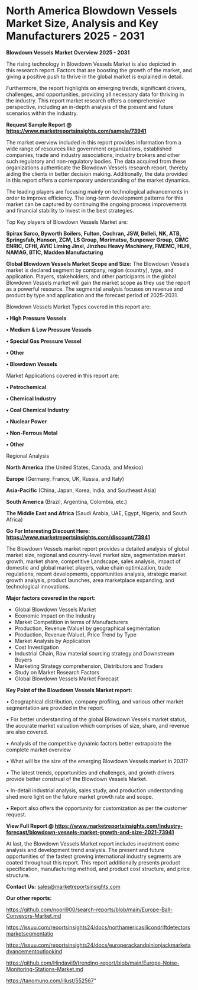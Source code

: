 # North America Blowdown Vessels Market Size, Analysis and Key Manufacturers 2025 - 2031

<Strong> Blowdown Vessels Market Overview 2025 - 2031</strong>

The rising technology in Blowdown Vessels Market is also depicted in this research report. Factors that are boosting the growth of the market, and giving a positive push to thrive in the global market is explained in detail.

Furthermore, the report highlights on emerging trends, significant drivers, challenges, and opportunities, providing all necessary data for thriving in the industry. This report market research offers a comprehensive perspective, including an in-depth analysis of the present and future scenarios within the industry.

<strong>Request Sample Report @ <a href=https://www.marketreportsinsights.com/sample/73941>https://www.marketreportsinsights.com/sample/73941</a></strong>

The market overview included in this report provides information from a wide range of resources like government organizations, established companies, trade and industry associations, industry brokers and other such regulatory and non-regulatory bodies. The data acquired from these organizations authenticate the Blowdown Vessels research report, thereby aiding the clients in better decision making. Additionally, the data provided in this report offers a contemporary understanding of the market dynamics.

The leading players are focusing mainly on technological advancements in order to improve efficiency. The long-term development patterns for this market can be captured by continuing the ongoing process improvements and financial stability to invest in the best strategies.

Top Key players of Blowdown Vessels Market are:

<strong>Spirax Sarco, Byworth Boilers, Fulton, Cochran, JSW, Belleli, NK, ATB, Springsfab, Hanson, ZCM, LS Group, Morimatsu, Sunpower Group, CIMC ENRIC, CFHI, AVIC Liming Jinxi, Jinzhou Heavy Machinery, FMEMC, HLHI, NAMAG, BTIC, Madden Manufacturing</strong>

<strong><b>Global Blowdown Vessels Market Scope and Size:</b></strong>
The Blowdown Vessels market is declared segment by company, region (country), type, and application. Players, stakeholders, and other participants in the global Blowdown Vessels market will gain the market scope as they use the report as a powerful resource. The segmental analysis focuses on revenue and product by type and application and the forecast period of 2025-2031.

Blowdown Vessels Market Types covered in this report are:

<strong>• High Pressure Vessels

• Medium & Low Pressure Vessels

• Special Gas Pressure Vessel

• Other

• Blowdown Vessels</strong>

Market Applications covered in this report are:

<strong>• Petrochemical

• Chemical Industry

• Coal Chemical Industry

• Nuclear Power

• Non-Ferrous Metal

• Other</strong> 

Regional Analysis

<strong>North America</strong> (the United States, Canada, and Mexico)

<strong>Europe</strong> (Germany, France, UK, Russia, and Italy)

<strong>Asia-Pacific</strong> (China, Japan, Korea, India, and Southeast Asia)

<strong>South America</strong> (Brazil, Argentina, Colombia, etc.)

<strong>The Middle East and Africa</strong> (Saudi Arabia, UAE, Egypt, Nigeria, and South Africa)

<strong>Go For Interesting Discount Here: <a href=https://www.marketreportsinsights.com/discount/73941>https://www.marketreportsinsights.com/discount/73941</a></strong>

The Blowdown Vessels market report provides a detailed analysis of global market size, regional and country-level market size, segmentation market growth, market share, competitive Landscape, sales analysis, impact of domestic and global market players, value chain optimization, trade regulations, recent developments, opportunities analysis, strategic market growth analysis, product launches, area marketplace expanding, and technological innovations.

<strong><b>Major factors covered in the report:</b></strong>
<ul>
  <li>Global Blowdown Vessels Market </li>
  <li>Economic Impact on the Industry</li>
  <li>Market Competition in terms of Manufacturers</li>
  <li>Production, Revenue (Value) by geographical segmentation</li>
  <li>Production, Revenue (Value), Price Trend by Type</li>
  <li>Market Analysis by Application</li>
  <li>Cost Investigation</li>
  <li>Industrial Chain, Raw material sourcing strategy and Downstream Buyers</li>
  <li>Marketing Strategy comprehension, Distributors and Traders</li>
  <li>Study on Market Research Factors</li>
  <li>Global Blowdown Vessels Market Forecast</li>
</ul>

<strong><b>Key Point of the Blowdown Vessels Market report:</b></strong>

• Geographical distribution, company profiling, and various other market segmentation are provided in the report.

• For better understanding of the global Blowdown Vessels market status, the accurate market valuation which comprises of size, share, and revenue are also covered.

• Analysis of the competitive dynamic factors better extrapolate the complete market overview

• What will be the size of the emerging Blowdown Vessels market in 2031?

• The latest trends, opportunities and challenges, and growth drivers provide better construal of the Blowdown Vessels Market.

• In-detail industrial analysis, sales study, and production understanding shed more light on the future market growth rate and scope.

• Report also offers the opportunity for customization as per the customer request.

<strong><b>View Full Report @ <a href=https://www.marketreportsinsights.com/industry-forecast/blowdown-vessels-market-growth-and-size-2021-73941>https://www.marketreportsinsights.com/industry-forecast/blowdown-vessels-market-growth-and-size-2021-73941</a></b></strong>


At last, the Blowdown Vessels Market report includes investment come analysis and development trend analysis. The present and future opportunities of the fastest growing international industry segments are coated throughout this report. This report additionally presents product specification, manufacturing method, and product cost structure, and price structure.

<strong>Contact Us:</strong>
sales@marketreportsinsights.com

<strong>Our other reports:</strong>

<a href=https://github.com/noori900/search-reports/blob/main/Europe-Ball-Conveyors-Market.md>https://github.com/noori900/search-reports/blob/main/Europe-Ball-Conveyors-Market.md</a>

<a href=https://issuu.com/reportsinsights24/docs/northamericasilicondriftdetectorsmarketsegmentatio>https://issuu.com/reportsinsights24/docs/northamericasilicondriftdetectorsmarketsegmentatio</a>

<a href=https://issuu.com/reportsinsights24/docs/europerackandpinionjackmarketadvancementoutlookind>https://issuu.com/reportsinsights24/docs/europerackandpinionjackmarketadvancementoutlookind</a>

<a href=https://github.com/Hindavii9/trending-report/blob/main/Europe-Noise-Monitoring-Stations-Market.md>https://github.com/Hindavii9/trending-report/blob/main/Europe-Noise-Monitoring-Stations-Market.md</a>

<a href=https://tanomuno.com/illust/552567>https://tanomuno.com/illust/552567</a>"
